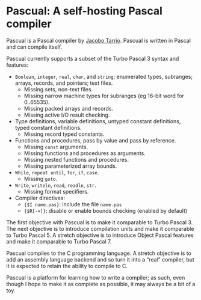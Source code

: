 # Pascual: A self-hosting Pascal compiler

Pascual is a Pascal compiler by [Jacobo Tarrío](https://jacobo.tarrio.org). Pascual is written in Pascal and can compile itself.

Pascual currently supports a subset of the Turbo Pascal 3 syntax and features:

* `Boolean`, `integer`, `real`, `char`, and `string`; enumerated types, subranges; arrays, records, and pointers; text files.
    * Missing sets, non-text files.
    * Missing narrow machine types for subranges (eg 16-bit word for 0..65535).
    * Missing packed arrays and records.
    * Missing active I/O result checking.
* Type definitions, variable definitions, untyped constant definitions, typed constant definitions.
    * Missing record typed constants.
* Functions and procedures, pass by value and pass by reference.
    * Missing `const` arguments.
    * Missing functions and procedures as arguments.
    * Missing nested functions and procedures.
    * Missing parameterized array bounds.
* `While`, `repeat until`, `for`, `if`, `case`.
    * Missing `goto`.
* `Write`, `writeln`, `read`, `readln`, `str`.
    * Missing format specifiers.
* Compiler directives:
    * `{$I name.pas}`: include the file `name.pas`
    * `{$R[-+]}`: disable or enable bounds checking (enabled by default)

The first objective with Pascual is to make it comparable to Turbo Pascal 3. The next objective is to introduce compilation units and make it comparable to Turbo Pascal 5. A stretch objective is to introduce Object Pascal features and make it comparable to Turbo Pascal 7.

Pascual compiles to the C programming language. A stretch objective is to add an assembly language backend and so turn it into a “real” compiler, but it is expected to retain the ability to compile to C.

Pascual is a platform for learning how to write a compiler; as such, even though I hope to make it as complete as possible, it may always be a bit of a toy.
